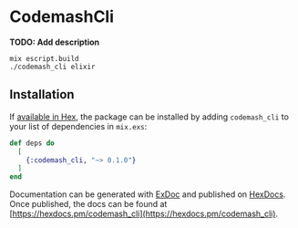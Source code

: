 # CodemashCli

**TODO: Add description**


```
mix escript.build
./codemash_cli elixir
```

## Installation

If [available in Hex](https://hex.pm/docs/publish), the package can be installed
by adding `codemash_cli` to your list of dependencies in `mix.exs`:

```elixir
def deps do
  [
    {:codemash_cli, "~> 0.1.0"}
  ]
end
```

Documentation can be generated with [ExDoc](https://github.com/elixir-lang/ex_doc)
and published on [HexDocs](https://hexdocs.pm). Once published, the docs can
be found at [https://hexdocs.pm/codemash_cli](https://hexdocs.pm/codemash_cli).
